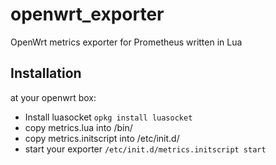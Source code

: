 # openwrt_exporter
OpenWrt metrics exporter for Prometheus written in Lua
## Installation
at your openwrt box:
 * Install luasocket ```opkg install luasocket```
 * copy metrics.lua into /bin/
 * copy metrics.initscript into /etc/init.d/
 * start your exporter ```/etc/init.d/metrics.initscript start```
